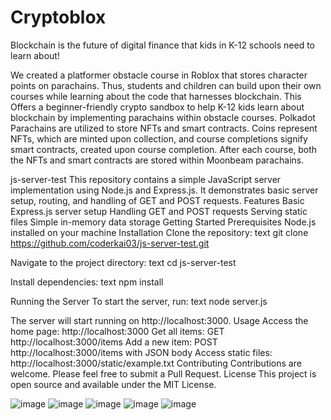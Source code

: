 # **Cryptoblox**
Blockchain is the future of digital finance that kids in K-12 schools need to learn about!

We created a platformer obstacle course in Roblox that stores character points on parachains. Thus, students and children can build upon their own courses while learning about the code that harnesses blockchain. This Offers a beginner-friendly crypto sandbox to help K-12 kids learn about blockchain by implementing parachains within obstacle courses.
Polkadot Parachains are utilized to store NFTs and smart contracts. Coins represent NFTs, which are minted upon collection, and course completions signify smart contracts, created upon course completion. After each course, both the NFTs and smart contracts are stored within Moonbeam parachains.


js-server-test
This repository contains a simple JavaScript server implementation using Node.js and Express.js. It demonstrates basic server setup, routing, and handling of GET and POST requests.
Features
Basic Express.js server setup
Handling GET and POST requests
Serving static files
Simple in-memory data storage
Getting Started
Prerequisites
Node.js installed on your machine
Installation
Clone the repository:
text
git clone https://github.com/coderkai03/js-server-test.git

Navigate to the project directory:
text
cd js-server-test

Install dependencies:
text
npm install

Running the Server
To start the server, run:
text
node server.js

The server will start running on http://localhost:3000.
Usage
Access the home page: http://localhost:3000
Get all items: GET http://localhost:3000/items
Add a new item: POST http://localhost:3000/items with JSON body
Access static files: http://localhost:3000/static/example.txt
Contributing
Contributions are welcome. Please feel free to submit a Pull Request.
License
This project is open source and available under the MIT License.


![image](https://github.com/user-attachments/assets/2b6b3cd3-251d-41ec-8306-69971313f886)
![image](https://github.com/user-attachments/assets/13ae054c-1f27-437a-b6cb-b4d821fb2fd1)
![image](https://github.com/user-attachments/assets/824a7e75-c393-4fc2-8829-0a8b4a5380b5)
![image](https://github.com/user-attachments/assets/59081d4b-4745-4a13-a552-0d9e6d92bf59)
![image](https://github.com/user-attachments/assets/3e8282ba-2c85-4a32-97b6-73d8cf34ca92)
<a href='https://youtu.be/PL5sIr_5rOw'></a>




